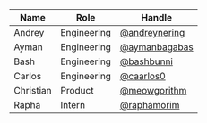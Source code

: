 | Name | Role | Handle |
| ---- | ---- | ------ |
| Andrey | Engineering | [@andreynering](https://github.com/andreynering) |
| Ayman | Engineering | [@aymanbagabas](https://github.com/aymanbagabas) |
| Bash | Engineering | [@bashbunni](https://github.com/bashbunni) |
| Carlos | Engineering | [@caarlos0](https://github.com/caarlos0) |
| Christian | Product | [@meowgorithm](https://github.com/meowgorithm) |
| Rapha | Intern | [@raphamorim](https://github.com/raphamorim) |
